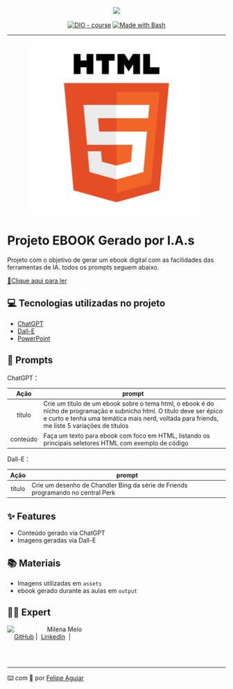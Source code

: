 <p align="center">
    <img width="100" src=".github/assets/banner.png">
</p>


<p align="center">
<a href="https://dio.me/"><img src="https://img.shields.io/badge/DIO-Course-28DA77?logo=youtube" alt="DIO - course"></a>
<a href="https://www.gnu.org/software/bash/" title="Go to Bash homepage"><img src="https://img.shields.io/badge/Prompt-Project-blue?logo=gnu-bash&amp;logoColor=white" alt="Made with Bash"></a></p>

-------


<p align="center">
<img 
    src="https://github.com/melolena/prompts-recipe-to-create-a-ebook/blob/main/assets/html.png"
    width="400"  
/>
</p>

# Projeto EBOOK Gerado por I.A.s


Projeto com o objetivo de gerar um ebook digital com as facilidades das ferramentas de IA. todos os prompts
seguem abaixo.

<a href="https://github.com/melolena/prompts-recipe-to-create-a-ebook/blob/main/output/HTML%20Central%20aprendendo%20sobre%20seletores.pdf" title="View PDF now"> 📕Clique aqui para ler</a>

## 💻 Tecnologias utilizadas no projeto

- [ChatGPT](https://chat.openai.com/) 
- [Dall-E](https://openai.com/index/dall-e-3/)
- [PowerPoint](https://www.microsoft.com/en/microsoft-365/powerpoint)

## 🧠 Prompts


ChatGPT：

|   Ação   | prompt                                                                                                                                                                                                                                                                         |
| :------: | ------------------------------------------------------------------------------------------------------------------------------------------------------------------------------------------------------------------------------------------------------------------------------ |
|  título  | Crie um título de um ebook sobre o tema html, o ebook é do nicho de programação e subnicho html. O título deve ser épico e curto e tenha uma temática mais nerd, voltada para friends, me liste 5 variações de títulos                                                     |
| conteúdo |Faça um texto para ebook com foco em HTML, listando os principais seletores HTML com exemplo de código |


Dall-E：

|  Ação  | prompt                                                                                 |
| :----: | -------------------------------------------------------------------------------------- |
| título | Crie um desenho de Chandler Bing da série de Friends programando no central Perk |

## ✨ Features

- Conteúdo gerado via ChatGPT
- Imagens geradas via Dall-E

## 📚 Materiais

- Imagens utilizadas em `assets`
- ebook gerado durante as aulas em `output`


## 👨‍💻 Expert

<p>
    <img 
      align=left 
      margin=10 
      width=80 
      src="https://avatars.githubusercontent.com/u/89108304?v=4"
    />
    <p>&nbsp&nbsp&nbspMilena Melo<br>
    &nbsp&nbsp&nbsp
    <a href="https://github.com/melolena">
    GitHub</a>&nbsp;|&nbsp;
    <a href="https://www.linkedin.com/in/milenaameloo/">LinkedIn</a>
&nbsp;|&nbsp;
   
</p>
<br/><br/>
<p>

---

⌨️ com 💜 por [Felipe Aguiar](https://github.com/felipeAguiarCode)
